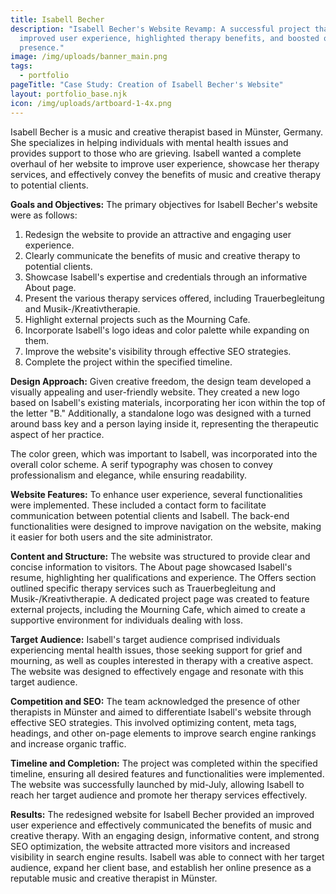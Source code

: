 ```yaml
---
title: Isabell Becher
description: "Isabell Becher's Website Revamp: A successful project that
  improved user experience, highlighted therapy benefits, and boosted online
  presence."
image: /img/uploads/banner_main.png
tags:
  - portfolio
pageTitle: "Case Study: Creation of Isabell Becher's Website"
layout: portfolio_base.njk
icon: /img/uploads/artboard-1-4x.png
---
```

Isabell Becher is a music and creative therapist based in Münster, Germany. She specializes in helping individuals with mental health issues and provides support to those who are grieving. Isabell wanted a complete overhaul of her website to improve user experience, showcase her therapy services, and effectively convey the benefits of music and creative therapy to potential clients.

**Goals and Objectives:** The primary objectives for Isabell Becher's website were as follows:

1. Redesign the website to provide an attractive and engaging user experience.
2. Clearly communicate the benefits of music and creative therapy to potential clients.
3. Showcase Isabell's expertise and credentials through an informative About page.
4. Present the various therapy services offered, including Trauerbegleitung and Musik-/Kreativtherapie.
5. Highlight external projects such as the Mourning Cafe.
6. Incorporate Isabell's logo ideas and color palette while expanding on them.
7. Improve the website's visibility through effective SEO strategies.
8. Complete the project within the specified timeline.

**Design Approach:** Given creative freedom, the design team developed a visually appealing and user-friendly website. They created a new logo based on Isabell's existing materials, incorporating her icon within the top of the letter "B." Additionally, a standalone logo was designed with a turned around bass key and a person laying inside it, representing the therapeutic aspect of her practice.

The color green, which was important to Isabell, was incorporated into the overall color scheme. A serif typography was chosen to convey professionalism and elegance, while ensuring readability.

**Website Features:** To enhance user experience, several functionalities were implemented. These included a contact form to facilitate communication between potential clients and Isabell. The back-end functionalities were designed to improve navigation on the website, making it easier for both users and the site administrator.

**Content and Structure:** The website was structured to provide clear and concise information to visitors. The About page showcased Isabell's resume, highlighting her qualifications and experience. The Offers section outlined specific therapy services such as Trauerbegleitung and Musik-/Kreativtherapie. A dedicated project page was created to feature external projects, including the Mourning Cafe, which aimed to create a supportive environment for individuals dealing with loss.

**Target Audience:** Isabell's target audience comprised individuals experiencing mental health issues, those seeking support for grief and mourning, as well as couples interested in therapy with a creative aspect. The website was designed to effectively engage and resonate with this target audience.

**Competition and SEO:** The team acknowledged the presence of other therapists in Münster and aimed to differentiate Isabell's website through effective SEO strategies. This involved optimizing content, meta tags, headings, and other on-page elements to improve search engine rankings and increase organic traffic.

**Timeline and Completion:** The project was completed within the specified timeline, ensuring all desired features and functionalities were implemented. The website was successfully launched by mid-July, allowing Isabell to reach her target audience and promote her therapy services effectively.

**Results:** The redesigned website for Isabell Becher provided an improved user experience and effectively communicated the benefits of music and creative therapy. With an engaging design, informative content, and strong SEO optimization, the website attracted more visitors and increased visibility in search engine results. Isabell was able to connect with her target audience, expand her client base, and establish her online presence as a reputable music and creative therapist in Münster.